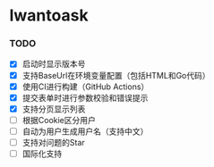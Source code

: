 # Iwantoask

### TODO
- [x] 启动时显示版本号
- [x] 支持BaseUrl在环境变量配置（包括HTML和Go代码）
- [x] 使用CI进行构建（GitHub Actions）
- [x] 提交表单时进行参数校验和错误提示
- [x] 支持分页显示列表
- [ ] 根据Cookie区分用户
- [ ] 自动为用户生成用户名（支持中文）
- [ ] 支持对问题的Star
- [ ] 国际化支持
